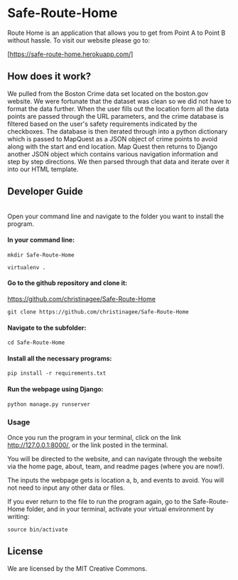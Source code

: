 
# Safe-Route-Home
Route Home is an application that allows you to get from Point A to Point B without hassle. To visit our website
please go to: 

[https://safe-route-home.herokuapp.com/]

## How does it work?
We pulled from the Boston Crime data set located on the boston.gov website. We were fortunate that the dataset was clean so we did not have to format the data further. When the user fills out the location form all the data points are passed through the URL parameters, and the crime database is filtered based on the user's safety requirements indicated by the checkboxes. The database is then iterated through into a python dictionary which is passed to MapQuest as a JSON object of crime points to avoid along with the start and end location. Map Quest then returns to Django another JSON object which contains various navigation information and step by step directions. We then parsed through that data and iterate over it into our HTML template.


## Developer Guide

  <br />Open your command line and navigate to the folder you want to install the program. 
  
  #### In your command line:

  `mkdir Safe-Route-Home`

  `virtualenv .`

  #### Go to the github repository and clone it: 
  <a href="https://github.com/christinagee/Safe-Route-Home">https://github.com/christinagee/Safe-Route-Home</a>
  
  `git clone https://github.com/christinagee/Safe-Route-Home`

  #### Navigate to the subfolder:
  
  `cd Safe-Route-Home`

  #### Install all the necessary programs:  

  `pip install -r requirements.txt`

  ####  Run the webpage using Django:  

  `python manage.py runserver`
  
### Usage


Once you run the program in your terminal, click on the link http://127.0.0.1:8000/, or the link posted in the terminal.  

You will be directed to the website, and can navigate through the website via the home page, about, team, and readme pages (where you are now!).   


The inputs the webpage gets is location a, b, and events to avoid. You will not need to input any other data or files.  

  <p>If you ever return to the file to run the program again, go to the Safe-Route-Home folder, and in your terminal, activate your virtual environment by writing:</p>
 
 `source bin/activate`



## License
We are licensed by the MIT Creative Commons.
